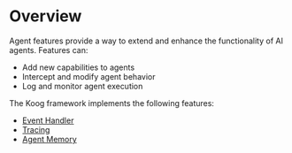 # Overview

Agent features provide a way to extend and enhance the functionality of AI agents. Features can:

- Add new capabilities to agents
- Intercept and modify agent behavior
- Log and monitor agent execution

The Koog framework implements the following features:

- [Event Handler](agent-events.md)
- [Tracing](tracing.md)
- [Agent Memory](agent-memory.md)

